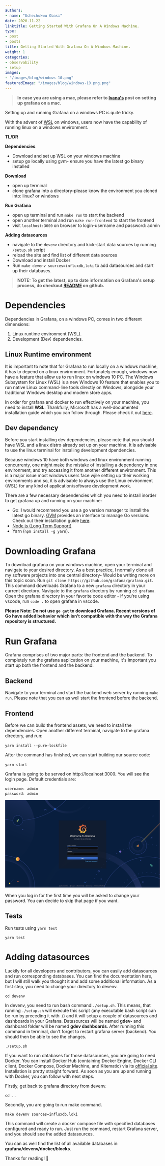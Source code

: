 ```yaml
---
authors:
- name: "Uchechukwu Obasi"
date: 2020-11-22
linktitle: Getting Started With Grafana On A Windows Machine.
type:
- post 
- posts
title: Getting Started With Grafana On A Windows Machine.
weight: 1
categories:
- observability
- setup
images:
- "/images/blog/windows-10.png"
featuredImage: "/images/blog/windows-10.png.png"
---
```


> **In case you are using a mac, please refer to [Ivana's](https://medium.com/@ivanahuckova/how-to-contribute-to-grafana-as-junior-dev-c01fe3064502) post on setting up grafana on a mac.**

Setting up and running Grafana on a windows PC is quite tricky.

With the advent of [WSL](https://docs.microsoft.com/en-us/windows/wsl/about) on windows, users now have the capability of running linux on a windows environment.

**TL/DR**     

**Dependencies**
- Download and set up WSL on your windows machine
- setup go locally using gvm- ensure you have the latest go binary installed  

**Download**
- open up terminal 
- clone grafana into a directory-please know the environment you cloned into: linux? or windows    

**Run Grafana**
- open up terminal and run `make run` to start the backend
- open another terminal and run `make run-frontend` to start the frontend
- visit `localhost:3000` on browser to login-username and password: admin     

**Adding datasources**
- navigate to the `devenv` directory and kick-start data sources by running `/setup.sh` script
- reload the site and find list of different data sources
- Download and install Docker
- Run `make devenv sources=influxdb,loki` to add datasources and start up their databases. 

> **NOTE: To get the latest, up to date information on Grafana's setup process, do checkout [README](https://github.com/grafana/grafana/blob/master/contribute/developer-guide.md) on github.**

# Dependencies
Dependencies in Grafana, on a windows PC, comes in two different dimensions:
1. Linux runtime environment (WSL).
2. Development (Dev) dependencies.

## Linux Runtime environment

It is important to note that for Grafana to run locally on a windows machine, it has to depend on a linux environment. Fortunately enough, windows now have a feature that allow us to run linux on windows 10 PC.
The Windows Subsystem for Linux (WSL) is a new Windows 10 feature that enables you to run native Linux command-line tools directly on Windows, alongside your traditional Windows desktop and modern store apps. 

In order for grafana and docker to run effectively on your machine, you need to install **WSL**.
Thankfully, Microsoft has a well-documented installation guide which you can follow through.
Please check it out [here](https://docs.microsoft.com/en-us/windows/wsl/install-win10).

## Dev dependency

Before you start installing dev dependencies, please note that you should have WSL and a linux distro already set up on your machine. It is advisable to use the linux terminal for installing development dpendencies.  

Because windows 10 have both windows and linux environment running concurrenty, one might make the mistake of installing a dependency in one environment, and try accessing it from another different environment. This is a major issue most windows users face wjile setting up their working environments and so, it is advisable to always use the Linux environment (WSL) for any kind of application/software development work.   

There are a few necessary dependencies which you need to install inorder to get grafana up and running on your machine:
- Go: I would recommend you use a go version manager to install the latest go binary. [GVM](https://github.com/moovweb/gvm) provides an interface to manage Go versions. Check out their installation guide [here](https://github.com/moovweb/gvm).
- [Node.js (Long Term Support)](https://www.digitalocean.com/community/tutorials/how-to-install-node-js-on-ubuntu-18-04)
- Yarn (`npm install -g yarn`).

# Downloading Grafana
To download grafana on your windows machine, open your terminal and navigate to your desired directory. As a best practice, I normally clone all my software projects into one central directory- Would be writing more on this topic soon. Run `git clone https://github.com/grafana/grafana.git`. This command downloads Grafana to a new `grafana` directory in your current directory. Navigate to the `grafana` directory by running `cd grafana`. Open the grafana directory in your favorite code editor - if you're using vscode, run `code .` to open grafana in vscode.

**Please Note: Do not use `go get` to download Grafana. Recent versions of Go have added behavior which isn't compatible with the way the Grafana repository is structured.**

# Run Grafana
Grafana comprises of two major parts: the frontend and the backend. To completely run the grafana aaplication on your machine, it's important you start up both the frontend and the backend. 

## Backend
Navigate to your terminal and start the backend web server by running `make run`. Please note that you can as well start the frontend before the backend.

## Frontend
Before we can build the frontend assets, we need to install the dependencies. Open another different terminal, navigate to the grafana directory, and run:

`yarn install --pure-lockfile`     

After the command has finished, we can start building our source code:

`yarn start`

Grafana is going to be served on http://localhost:3000. You will see the login page. Default credentials are:
```
username: admin
password: admin

```

![Grafana login page](../../static/images/blog/grafana-login.png)

When you log in for the first time you will be asked to change your password. You can decide to skip that page if you want.

## Tests
Run tests using `yarn test`
```
yarn test

```
# Adding datasources
Luckily for all developers and contributors, you can easily add datasources and run corresponding databases. You can find the documentation here, but I will still walk you thought it and add some additional information.
As a first step, you need to change your directory to devenv.    
``` 
cd devenv

```
In devenv, you need to run bash command `./setup.sh`. This means, that running `./setup.sh` will execute this script (any executable bash script can be run by preceding it with ./) and it will setup a couple of datasources and dashboards in your Grafana. Datasources will be named **gdev-<type>** and dashboard folder will be named **gdev dashboards**. After running this command in terminal, don't forget to restart grafana server (backend). You should then be able to see the changes.

```
./setup.sh

```
If you want to run databases for those datasources, you are going to need Docker. You can install Docker Hub (containing Docker Engine, Docker CLI client, Docker Compose, Docker Machine, and Kitematic) via its [official site](https://docs.docker.com/docker-for-windows/install/). Installation is pretty straight forward. As soon as you are up and running with Docker, you can follow with next steps.

Firstly, get back to grafana directory from devenv.
```
cd ..

```
Secondly, you are going to run make command.
```
make devenv sources=influxdb,loki

```
This command will create a docker compose file with specified databases configured and ready to run. Just run the command, restart Grafana server, and you should see the added datasources.

You can as well find the list of all available databases in **grafana/devenv/docker/blocks**.

Thanks for reading! 🤗
